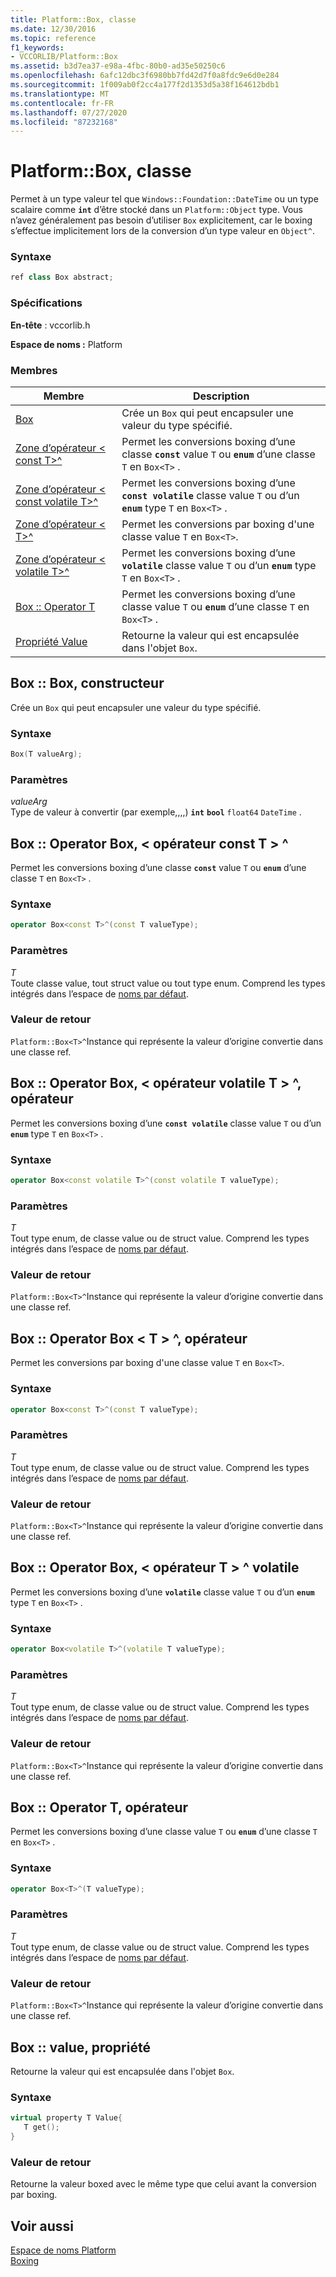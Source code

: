 ```yaml
---
title: Platform::Box, classe
ms.date: 12/30/2016
ms.topic: reference
f1_keywords:
- VCCORLIB/Platform::Box
ms.assetid: b3d7ea37-e98a-4fbc-80b0-ad35e50250c6
ms.openlocfilehash: 6afc12dbc3f6980bb7fd42d7f0a8fdc9e6d0e284
ms.sourcegitcommit: 1f009ab0f2cc4a177f2d1353d5a38f164612bdb1
ms.translationtype: MT
ms.contentlocale: fr-FR
ms.lasthandoff: 07/27/2020
ms.locfileid: "87232168"
---
```

# <a name="platformbox-class"></a>Platform::Box, classe

Permet à un type valeur tel que `Windows::Foundation::DateTime` ou un type scalaire comme **`int`** d’être stocké dans un `Platform::Object` type. Vous n’avez généralement pas besoin d’utiliser `Box` explicitement, car le boxing s’effectue implicitement lors de la conversion d’un type valeur en `Object^`.

### <a name="syntax"></a>Syntaxe

```cpp
ref class Box abstract;
```

### <a name="requirements"></a>Spécifications

**En-tête** : vccorlib.h

**Espace de noms :** Platform

### <a name="members"></a>Membres

|Membre|Description|
|------------|-----------------|
|[Box](#ctor) | Crée un `Box` qui peut encapsuler une valeur du type spécifié. |
|[Zone d’opérateur &lt; const T&gt;^](#box-const-t) | Permet les conversions boxing d’une classe **`const`** value `T` ou **`enum`** d’une classe `T` en `Box<T>` . |
|[Zone d’opérateur &lt; const volatile T&gt;^](#box-const-volatile-t) | Permet les conversions boxing d’une **`const volatile`** classe value `T` ou d’un **`enum`** type `T` en `Box<T>` . |
|[Zone d’opérateur &lt; T&gt;^](#box-t) | Permet les conversions par boxing d'une classe value `T` en `Box<T>`. |
|[Zone d’opérateur &lt; volatile T&gt;^](#box-volatile-t) | Permet les conversions boxing d’une **`volatile`** classe value `T` ou d’un **`enum`** type `T` en `Box<T>` . |
|[Box :: Operator T](#t) | Permet les conversions boxing d’une classe value `T` ou **`enum`** d’une classe `T` en `Box<T>` . |
|[Propriété Value](#value) | Retourne la valeur qui est encapsulée dans l'objet `Box`. |

## <a name="boxbox-constructor"></a><a name="ctor"></a>Box :: Box, constructeur

Crée un `Box` qui peut encapsuler une valeur du type spécifié.

### <a name="syntax"></a>Syntaxe

```cpp
Box(T valueArg);
```

### <a name="parameters"></a>Paramètres

*valueArg*<br/>
Type de valeur à convertir (par exemple,,,,) **`int`** **`bool`** `float64` `DateTime` .

## <a name="boxoperator-boxltconst-tgt-operator"></a><a name="box-const-t"></a>Box :: Operator Box, &lt; opérateur const T &gt; ^

Permet les conversions boxing d’une classe **`const`** value `T` ou **`enum`** d’une classe `T` en `Box<T>` .

### <a name="syntax"></a>Syntaxe

```cpp
operator Box<const T>^(const T valueType);
```

### <a name="parameters"></a>Paramètres

*T*<br/>
Toute classe value, tout struct value ou tout type enum. Comprend les types intégrés dans l’espace de [noms par défaut](../cppcx/default-namespace.md).

### <a name="return-value"></a>Valeur de retour

`Platform::Box<T>^`Instance qui représente la valeur d’origine convertie dans une classe ref.

## <a name="boxoperator-boxltconst-volatile-tgt-operator"></a><a name="box-const-volatile-t"></a>Box :: Operator Box, &lt; opérateur volatile T &gt; ^, opérateur

Permet les conversions boxing d’une **`const volatile`** classe value `T` ou d’un **`enum`** type `T` en `Box<T>` .

### <a name="syntax"></a>Syntaxe

```cpp
operator Box<const volatile T>^(const volatile T valueType);
```

### <a name="parameters"></a>Paramètres

*T*<br/>
Tout type enum, de classe value ou de struct value. Comprend les types intégrés dans l’espace de [noms par défaut](../cppcx/default-namespace.md).

### <a name="return-value"></a>Valeur de retour

`Platform::Box<T>^`Instance qui représente la valeur d’origine convertie dans une classe ref.

## <a name="boxoperator-boxlttgt-operator"></a><a name="box-t"></a>Box :: Operator Box &lt; T &gt; ^, opérateur

Permet les conversions par boxing d'une classe value `T` en `Box<T>`.

### <a name="syntax"></a>Syntaxe

```cpp
operator Box<const T>^(const T valueType);
```

### <a name="parameters"></a>Paramètres

*T*<br/>
Tout type enum, de classe value ou de struct value. Comprend les types intégrés dans l’espace de [noms par défaut](../cppcx/default-namespace.md).

### <a name="return-value"></a>Valeur de retour

`Platform::Box<T>^`Instance qui représente la valeur d’origine convertie dans une classe ref.

## <a name="boxoperator-boxltvolatile-tgt-operator"></a><a name="box-volatile-t"></a>Box :: Operator Box, &lt; opérateur T &gt; ^ volatile

Permet les conversions boxing d’une **`volatile`** classe value `T` ou d’un **`enum`** type `T` en `Box<T>` .

### <a name="syntax"></a>Syntaxe

```cpp
operator Box<volatile T>^(volatile T valueType);
```

### <a name="parameters"></a>Paramètres

*T*<br/>
Tout type enum, de classe value ou de struct value. Comprend les types intégrés dans l’espace de [noms par défaut](../cppcx/default-namespace.md).

### <a name="return-value"></a>Valeur de retour

`Platform::Box<T>^`Instance qui représente la valeur d’origine convertie dans une classe ref.

## <a name="boxoperator-t-operator"></a><a name="t"></a>Box :: Operator T, opérateur

Permet les conversions boxing d’une classe value `T` ou **`enum`** d’une classe `T` en `Box<T>` .

### <a name="syntax"></a>Syntaxe

```cpp
operator Box<T>^(T valueType);
```

### <a name="parameters"></a>Paramètres

*T*<br/>
Tout type enum, de classe value ou de struct value. Comprend les types intégrés dans l’espace de [noms par défaut](../cppcx/default-namespace.md).

### <a name="return-value"></a>Valeur de retour

`Platform::Box<T>^`Instance qui représente la valeur d’origine convertie dans une classe ref.

## <a name="boxvalue-property"></a><a name="value"></a>Box :: value, propriété

Retourne la valeur qui est encapsulée dans l'objet `Box`.

### <a name="syntax"></a>Syntaxe

```cpp
virtual property T Value{
   T get();
}
```

### <a name="return-value"></a>Valeur de retour

Retourne la valeur boxed avec le même type que celui avant la conversion par boxing.

## <a name="see-also"></a>Voir aussi

[Espace de noms Platform](../cppcx/platform-namespace-c-cx.md)<br/>
[Boxing](../cppcx/boxing-c-cx.md)
